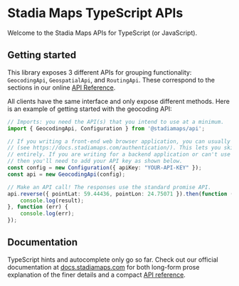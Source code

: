 # Stadia Maps TypeScript APIs

Welcome to the Stadia Maps APIs for TypeScript (or JavaScript).

## Getting started

This library exposes 3 different APIs for grouping functionality: `GeocodingApi`,
`GeospatialApi`, and `RoutingApi`. These correspond to the sections in our online
[API Reference](https://docs.stadiamaps.com/api-reference/).

All clients have the same interface and only expose different methods. Here is an
example of getting started with the geocoding API:

```typescript
// Imports: you need the API(s) that you intend to use at a minimum.
import { GeocodingApi, Configuration } from '@stadiamaps/api';

// If you writing a front-end web browser application, you can usually use our domain-based auth
// (see https://docs.stadiamaps.com/authentication/). This lets you skip the configuration app-side
// entirely. If you are writing for a backend application or can't use domain-based auth,
// then you'll need to add your API key as shown below.
const config = new Configuration({ apiKey: "YOUR-API-KEY" });
const api = new GeocodingApi(config);

// Make an API call! The responses use the standard promise API.
api.reverse({ pointLat: 59.44436, pointLon: 24.75071 }).then(function (result) {
    console.log(result);
}, function (err) {
    console.log(err);
});
```

## Documentation

TypeScript hints and autocomplete only go so far. Check out our official documentation at
[docs.stadiamaps.com](https://docs.stadiamaps.com/) for both long-form prose explanation of the finer
details and a compact [API reference](https://docs.stadiamaps.com/api-reference/).
